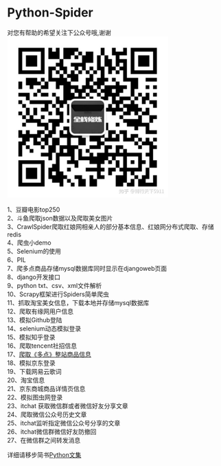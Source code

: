 # Python-Spider

对您有帮助的希望关注下公众号哦,谢谢
<img src="gongzhonghao.jpeg" width="375">

1、豆瓣电影top250<br>
2、斗鱼爬取json数据以及爬取美女图片<br>
3、CrawlSpider爬取红娘网相亲人的部分基本信息、红娘网分布式爬取、存储redis<br>
4、爬虫小demo<br>
5、Selenium的使用<br>
6、PIL<br>
7、爬多点商品存储mysql数据库同时显示在djangoweb页面<br>
8、django开发接口<br>
9、python txt、csv、xml文件解析<br>
10、Scrapy框架进行Spiders简单爬虫<br>
11、抓取淘宝美女信息，下载本地并存储mysql数据库<br>
12、爬取有缘网用户信息<br>
13、模拟Github登陆<br>
14、selenium动态模拟登录<br>
15、模拟知乎登录<br>
16、爬取tencent社招信息<br>
17、[爬取《多点》整站商品信息](https://github.com/lb2281075105/LBDuoDian)<br>
18、模拟京东登录<br>
19、下载网易云歌词<br>
20、淘宝信息<br>
21、京东商城商品详情页信息<br>
22、模拟图虫网登录<br>
23、itchat 获取微信群或者微信好友分享文章<br>
24、爬取微信公众号历史文章<br>
25、itchat监听指定微信公众号分享的文章<br>
26、itchat微信群微信好友防撤回<br>
27、在微信群之间转发消息<br>

详细请移步简书[Python文集](http://www.jianshu.com/nb/18442681)
